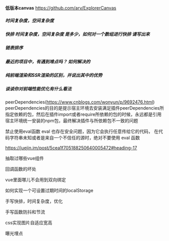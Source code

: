 **低版本canvas** https://github.com/arv/ExplorerCanvas

##### 时间复杂度，空间复杂度

##### 快排 时间复杂度，空间复杂度 是多少，如何对一个数组进行快排 请写出来

##### 链表排序 

##### 最近的项目中，有遇到难点吗？ 如何解决的

##### 纯前端渲染和SSR渲染的区别，并说出其中的优势

##### 谈谈你对前端性能优化有什么看法

peerDependencies(https://www.cnblogs.com/wonyun/p/9692476.html)
peerDependencies的目的是提示宿主环境去安装满足插件peerDependencies所指定依赖的包，然后在插件import或者require所依赖的包的时候，永远都是引用宿主环境统一安装的npm包，最终解决插件与所依赖包不一致的问题

禁止使用eval函数
eval 也存在安全问题，因为它会执行任意传给它的代码， 在代码字符串未知或者是来自一个不信任的源时，绝对不要使用 eval 函数

https://juejin.im/post/5cea1f705188250640005472#heading-17



抽取过哪些vue组件

回调函数的坏处

vue里面哪儿不会用到双向绑定

如何实现一个可设置过期时间的localStorage

手写快排，时间复杂度，优化

手写函数防抖和节流

css实现图片自适应宽高

曝光埋点
